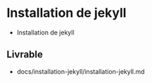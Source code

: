 # Installation de jekyll

- Installation de jekyll

## Livrable 

- docs/installation-jekyll/installation-jekyll.md